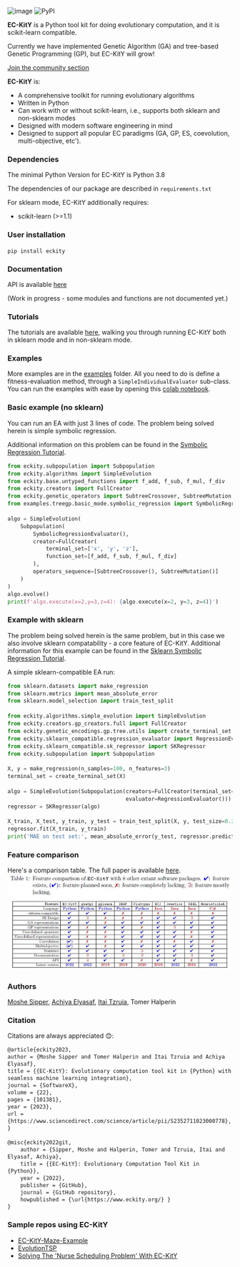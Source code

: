 ![image](https://user-images.githubusercontent.com/62753120/163423530-1c85e43f-48a9-4fbd-827e-f97a1f174db0.png)
![PyPI](https://img.shields.io/pypi/v/eckity)


**EC-KitY** is a Python tool kit for doing evolutionary computation, and it is scikit-learn compatible.

Currently we have implemented Genetic Algorithm (GA) and tree-based Genetic Programming (GP), but EC-KitY will grow!

[Join the community section](https://chat.eckity.org)

**EC-KitY** is:
- A comprehensive toolkit for running evolutionary algorithms
- Written in Python
- Can work with or without scikit-learn, i.e., supports both sklearn and non-sklearn modes
- Designed with modern software engineering in mind
- Designed to support all popular EC paradigms (GA, GP, ES, coevolution, multi-objective, etc').

### Dependencies
The minimal Python Version for EC-KitY is Python 3.8

The dependencies of our package are described in `requirements.txt` 

For sklearn mode, EC-KitY additionally requires:
- scikit-learn (>=1.1)

### User installation

`pip install eckity`

### Documentation

API is available [here](https://api.eckity.org)

(Work in progress - some modules and functions are not documented yet.)

### Tutorials
The tutorials are available [here](https://github.com/EC-KitY/EC-KitY/wiki/Tutorials), walking you through running EC-KitY both in sklearn mode and in non-sklearn mode.

### Examples
More examples are in the [examples](https://github.com/EC-KitY/EC-KitY/tree/main/examples "examples") folder.
All you need to do is define a fitness-evaluation method, through a `SimpleIndividualEvaluator` sub-class.
You can run the examples with ease by opening this [colab notebook](https://colab.research.google.com/drive/1mpr3EGb1rpoK-_zugszQkv1sWVm-ZQiB?usp=sharing).

### Basic example (no sklearn)
You can run an EA with just 3 lines of code. The problem being solved herein is simple symbolic regression.

Additional information on this problem can be found in the [Symbolic Regression Tutorial](https://github.com/EC-KitY/EC-KitY/wiki/Tutorial:-Symbolic-Regression).
```python
from eckity.subpopulation import Subpopulation
from eckity.algorithms import SimpleEvolution
from eckity.base.untyped_functions import f_add, f_sub, f_mul, f_div
from eckity.creators import FullCreator
from eckity.genetic_operators import SubtreeCrossover, SubtreeMutation
from examples.treegp.basic_mode.symbolic_regression import SymbolicRegressionEvaluator

algo = SimpleEvolution(
    Subpopulation(
        SymbolicRegressionEvaluator(),
        creator=FullCreator(
            terminal_set=['x', 'y', 'z'],
            function_set=[f_add, f_sub, f_mul, f_div]
        ),
        operators_sequence=[SubtreeCrossover(), SubtreeMutation()]
    )
)
algo.evolve()
print(f'algo.execute(x=2,y=3,z=4): {algo.execute(x=2, y=3, z=4)}')
```

### Example with sklearn

The problem being solved herein is the same problem, but in this case we also involve sklearn compatability - a core feature of EC-KitY.
Additional information for this example can be found in the [Sklearn Symbolic Regression Tutorial](https://github.com/EC-KitY/EC-KitY/wiki/Tutorial:-Sklearn-Compatible-Symbolic-Regression).

A simple sklearn-compatible EA run:

```python
from sklearn.datasets import make_regression
from sklearn.metrics import mean_absolute_error
from sklearn.model_selection import train_test_split

from eckity.algorithms.simple_evolution import SimpleEvolution
from eckity.creators.gp_creators.full import FullCreator
from eckity.genetic_encodings.gp.tree.utils import create_terminal_set
from eckity.sklearn_compatible.regression_evaluator import RegressionEvaluator
from eckity.sklearn_compatible.sk_regressor import SKRegressor
from eckity.subpopulation import Subpopulation

X, y = make_regression(n_samples=100, n_features=3)
terminal_set = create_terminal_set(X)

algo = SimpleEvolution(Subpopulation(creators=FullCreator(terminal_set=terminal_set),
                                     evaluator=RegressionEvaluator()))
regressor = SKRegressor(algo)

X_train, X_test, y_train, y_test = train_test_split(X, y, test_size=0.2)
regressor.fit(X_train, y_train)
print('MAE on test set:', mean_absolute_error(y_test, regressor.predict(X_test)))
```

### Feature comparison
Here's a comparison table. The full paper is available [here](https://arxiv.org/abs/2207.10367).
![image](https://github.com/EC-KitY/EC-KitY/blob/main/features.JPG?raw=true)

### Authors
[Moshe Sipper](http://www.moshesipper.com/ "Moshe Sipper"), 
[Achiya Elyasaf](https://achiya.elyasaf.net/ "Achiya Elyasaf"),
[Itai Tzruia](https://www.linkedin.com/in/itai-tzruia-4a47a91b8/),
Tomer Halperin

### Citation

Citations are always appreciated 😊:
```
@article{eckity2023,
author = {Moshe Sipper and Tomer Halperin and Itai Tzruia and Achiya Elyasaf},
title = {{EC-KitY}: Evolutionary computation tool kit in {Python} with seamless machine learning integration},
journal = {SoftwareX},
volume = {22},
pages = {101381},
year = {2023},
url = {https://www.sciencedirect.com/science/article/pii/S2352711023000778},
}

@misc{eckity2022git,
    author = {Sipper, Moshe and Halperin, Tomer and Tzruia, Itai and  Elyasaf, Achiya},
    title = {{EC-KitY}: Evolutionary Computation Tool Kit in {Python}},
    year = {2022},
    publisher = {GitHub},
    journal = {GitHub repository},
    howpublished = {\url{https://www.eckity.org/} }
}

```

### Sample repos using EC-KitY
- [EC-KitY-Maze-Example](https://github.com/RonMichal/EC-KitY-Maze-Example/tree/maze_example/examples/vectorga/maze)
- [EvolutionTSP](https://github.com/nogazax/EvolutionTSP)
- [Solving The 'Nurse Scheduling Problem' With EC-KitY](https://github.com/harelaf/Nurse-Scheduling-Problem)





